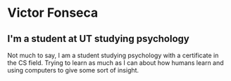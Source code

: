 # Victor Fonseca 
## I'm a student at UT studying psychology 

Not much to say, I am a student studying psychology with a certificate in the CS field. Trying to learn as much as I can about how humans learn and using computers to give some sort of insight.


<!--
**BictorFonseca/BictorFonseca** is a ✨ _special_ ✨ repository because its `README.md` (this file) appears on your GitHub profile.


